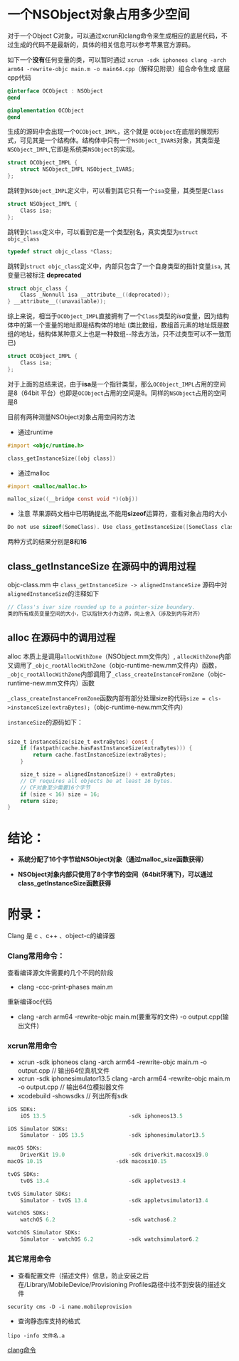 
# 一个NSObject对象占用多少空间

对于一个Object C对象，可以通过xcrun和clang命令来生成相应的底层代码，不过生成的代码不是最新的，具体的相关信息可以参考苹果官方源码。

如下一个**没有**任何变量的类，可以暂时通过 `xcrun -sdk iphoneos clang -arch arm64 -rewrite-objc main.m -o main64.cpp`（解释见附录）组合命令生成 底层cpp代码

```Objective-C
@interface OCObject : NSObject
@end

@implementation OCObject
@end
```

生成的源码中会出现一个`OCObject_IMPL`，这个就是 `OCObject`在底层的展现形式，可见其是一个结构体。结构体中只有一个`NSObject_IVARS`对象，其类型是`NSObject_IMPL`,它即是系统类`NSObject`的实现。

```Objective-C
struct OCObject_IMPL {
    struct NSObject_IMPL NSObject_IVARS;
};
```
跳转到`NSObject_IMPL`定义中，可以看到其它只有一个`isa`变量，其类型是`Class`

```Objective-C
struct NSObject_IMPL {
    Class isa;
};
```

跳转到`Class`定义中，可以看到它是一个类型别名，真实类型为`struct objc_class`

```Objective-C
typedef struct objc_class *Class;
```

跳转到`struct objc_class`定义中，内部只包含了一个自身类型的指针变量`isa`, 其变量已被标注 **deprecated**

```Objective-C
struct objc_class {
    Class _Nonnull isa __attribute__((deprecated));
} __attribute__((unavailable));

```

综上来说，相当于`OCObject_IMPL`直接拥有了一个`Class`类型的*isa*变量，因为结构体中的第一个变量的地址即是结构体的地址
(类比数组，数组首元素的地址既是数组的地址，结构体某种意义上也是一种数组--除去方法，只不过类型可以不一致而已)

```Objective-C
struct OCObject_IMPL {
    Class isa;
};
```
对于上面的总结来说，由于**isa**是一个指针类型，那么`OCObject_IMPL`占用的空间是8（64bit 平台）也即是`OCObject`占用的空间是8。同样的`NSObject`占用的空间是8

目前有两种测量NSObject对象占用空间的方法
- 通过runtime
```Objective-C
#import <objc/runtime.h>

class_getInstanceSize([obj class])

```

- 通过malloc
```Objective-C
#import <malloc/malloc.h>

malloc_size((__bridge const void *)(obj))

```
- 注意
苹果源码文档中已明确提出,不能用**sizeof**运算符，查看对象占用的大小
```Objective-C
Do not use sizeof(SomeClass). Use class_getInstanceSize([SomeClass class]) instead.
```
两种方式的结果分别是**8**和**16**


## class_getInstanceSize  在源码中的调用过程

objc-class.mm 中 `class_getInstanceSize -> alignedInstanceSize`
源码中对`alignedInstanceSize`的注释如下
```Objective-C
// Class's ivar size rounded up to a pointer-size boundary.
类的所有成员变量空间的大小，它以指针大小为边界，向上舍入（涉及到内存对齐）
```

## alloc  在源码中的调用过程
alloc 本质上是调用`allocWithZone`（NSObject.mm文件内）, 
`allocWithZone`内部又调用了`_objc_rootAllocWithZone`（objc-runtime-new.mm文件内）函数，
`_objc_rootAllocWithZone`内部调用了`_class_createInstanceFromZone`（objc-runtime-new.mm文件内）函数

`_class_createInstanceFromZone`函数内部有部分处理size的代码`size = cls->instanceSize(extraBytes);`（objc-runtime-new.mm文件内）

`instanceSize`的源码如下：
```Objective-C

size_t instanceSize(size_t extraBytes) const {
    if (fastpath(cache.hasFastInstanceSize(extraBytes))) {
        return cache.fastInstanceSize(extraBytes);
    }

    size_t size = alignedInstanceSize() + extraBytes;
    // CF requires all objects be at least 16 bytes.
    // CF对象至少需要16个字节
    if (size < 16) size = 16;
    return size;
}
```
# 结论：

- **系统分配了16个字节给NSObject对象（通过malloc_size函数获得）**

- **NSObject对象内部只使用了8个字节的空间（64bit环境下)，可以通过class_getInstanceSize函数获得**

# 附录：


Clang 是 c 、c++ 、object-c的编译器

 

### Clang常用命令：

查看编译源文件需要的几个不同的阶段
- clang -ccc-print-phases main.m

重新编译oc代码
- clang -arch arm64 -rewrite-objc main.m(要重写的文件) -o output.cpp(输出文件)


### xcrun常用命令
- xcrun -sdk iphoneos clang -arch arm64 -rewrite-objc main.m  -o  output.cpp  // 输出64位真机文件
- xcrun -sdk iphonesimulator13.5 clang -arch arm64 -rewrite-objc main.m  -o  output.cpp   // 输出64位模拟器文件
- xcodebuild -showsdks // 列出所有sdk
```python
iOS SDKs:
    iOS 13.5                          -sdk iphoneos13.5

iOS Simulator SDKs:
    Simulator - iOS 13.5              -sdk iphonesimulator13.5

macOS SDKs:
    DriverKit 19.0                    -sdk driverkit.macosx19.0
macOS 10.15                       -sdk macosx10.15

tvOS SDKs:
    tvOS 13.4                         -sdk appletvos13.4

tvOS Simulator SDKs:
    Simulator - tvOS 13.4             -sdk appletvsimulator13.4

watchOS SDKs:
    watchOS 6.2                       -sdk watchos6.2

watchOS Simulator SDKs:
    Simulator - watchOS 6.2           -sdk watchsimulator6.2

```

### 其它常用命令

-  查看配置文件（描述文件）信息，防止安装之后在/Library/MobileDevice/Provisioning Profiles路径中找不到安装的描述文件
```
security cms -D -i name.mobileprovision
```
- 查询静态库支持的格式
```
lipo -info 文件名.a
```


[clang命令](https://www.jianshu.com/p/42cb026ce541)
